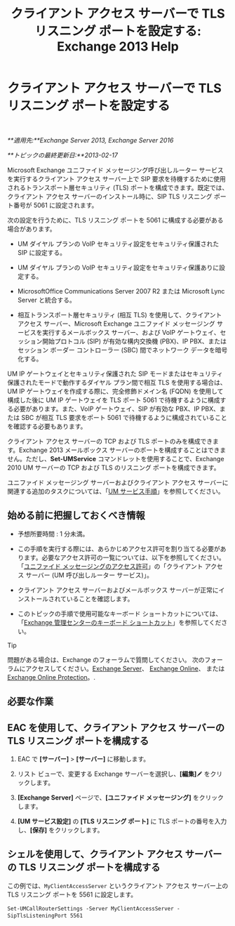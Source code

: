 ﻿---
title: 'クライアント アクセス サーバーで TLS リスニング ポートを設定する: Exchange 2013 Help'
TOCTitle: クライアント アクセス サーバーで TLS リスニング ポートを設定する
ms:assetid: f4401923-61fa-4dc5-95f8-c0d2f515b2ea
ms:mtpsurl: https://technet.microsoft.com/ja-jp/library/JJ673576(v=EXCHG.150)
ms:contentKeyID: 50555900
ms.date: 04/24/2018
mtps_version: v=EXCHG.150
ms.translationtype: HT
---

# クライアント アクセス サーバーで TLS リスニング ポートを設定する

 

_**適用先:**Exchange Server 2013, Exchange Server 2016_

_**トピックの最終更新日:**2013-02-17_

Microsoft Exchange ユニファイド メッセージング呼び出しルーター サービスを実行するクライアント アクセス サーバー上で SIP 要求を待機するために使用されるトランスポート層セキュリティ (TLS) ポートを構成できます。既定では、クライアント アクセス サーバーのインストール時に、SIP TLS リスニング ポート番号が 5061 に設定されます。

次の設定を行うために、TLS リスニング ポートを 5061 に構成する必要がある場合があります。

  - UM ダイヤル プランの VoIP セキュリティ設定をセキュリティ保護された SIP に設定する。

  - UM ダイヤル プランの VoIP セキュリティ設定をセキュリティ保護ありに設定する。

  - MicrosoftOffice Communications Server 2007 R2 または Microsoft Lync Server と統合する。

  - 相互トランスポート層セキュリティ (相互 TLS) を使用して、クライアント アクセス サーバー、Microsoft Exchange ユニファイド メッセージング サービスを実行するメールボックス サーバー、および VoIP ゲートウェイ、セッション開始プロトコル (SIP) が有効な構内交換機 (PBX)、IP PBX、またはセッション ボーダー コントローラー (SBC) 間でネットワーク データを暗号化する。

UM IP ゲートウェイとセキュリティ保護された SIP モードまたはセキュリティ保護されたモードで動作するダイヤル プラン間で相互 TLS を使用する場合は、UM IP ゲートウェイを作成する際に、完全修飾ドメイン名 (FQDN) を使用して構成した後に UM IP ゲートウェイを TLS ポート 5061 で待機するように構成する必要があります。また、VoIP ゲートウェイ、SIP が有効な PBX、IP PBX、または SBC が相互 TLS 要求をポート 5061 で待機するように構成されていることを確認する必要もあります。

クライアント アクセス サーバーの TCP および TLS ポートのみを構成できます。Exchange 2013 メールボックス サーバーのポートを構成することはできません。ただし、**Set-UMService** コマンドレットを使用することで、Exchange 2010 UM サーバーの TCP および TLS のリスニング ポートを構成できます。

ユニファイド メッセージング サーバーおよびクライアント アクセス サーバーに関連する追加のタスクについては、「[UM サービス手順](um-services-procedures-exchange-2013-help.md)」を参照してください。

## 始める前に把握しておくべき情報

  - 予想所要時間 : 1 分未満。

  - この手順を実行する際には、あらかじめアクセス許可を割り当てる必要があります。必要なアクセス許可の一覧については、以下を参照してください。「[ユニファイド メッセージングのアクセス許可](unified-messaging-permissions-exchange-2013-help.md)」の「クライアント アクセス サーバー (UM 呼び出しルーター サービス)」。

  - クライアント アクセス サーバーおよびメールボックス サーバーが正常にインストールされていることを確認します。

  - このトピックの手順で使用可能なキーボード ショートカットについては、「[Exchange 管理センターのキーボード ショートカット](keyboard-shortcuts-in-the-exchange-admin-center-exchange-online-protection-help.md)」を参照してください。


> [!TIP]
> 問題がある場合は、Exchange のフォーラムで質問してください。 次のフォーラムにアクセスしてください。<A href="https://go.microsoft.com/fwlink/p/?linkid=60612">Exchange Server</A>、 <A href="https://go.microsoft.com/fwlink/p/?linkid=267542">Exchange Online</A>、 または <A href="https://go.microsoft.com/fwlink/p/?linkid=285351">Exchange Online Protection</A>。.



## 必要な作業

## EAC を使用して、クライアント アクセス サーバーの TLS リスニング ポートを構成する

1.  EAC で **\[サーバー\]** \> **\[サーバー\]** に移動します。

2.  リスト ビューで、変更する Exchange サーバーを選択し、**\[編集\]**![編集アイコン](images/Bb124582.6f53ccb2-1f13-4c02-bea0-30690e6ea71d(EXCHG.150).gif "編集アイコン") をクリックします。

3.  **\[Exchange Server\]** ページで、**\[ユニファイド メッセージング\]** をクリックします。

4.  **\[UM サービス設定\]** の **\[TLS リスニング ポート\]** に TLS ポートの番号を入力し、**\[保存\]** をクリックします。

## シェルを使用して、クライアント アクセス サーバーの TLS リスニング ポートを構成する

この例では、`MyClientAccessServer` というクライアント アクセス サーバー上の TLS リスニング ポートを 5561 に設定します。

    Set-UMCallRouterSettings -Server MyClientAccessServer -SipTlsListeningPort 5561


